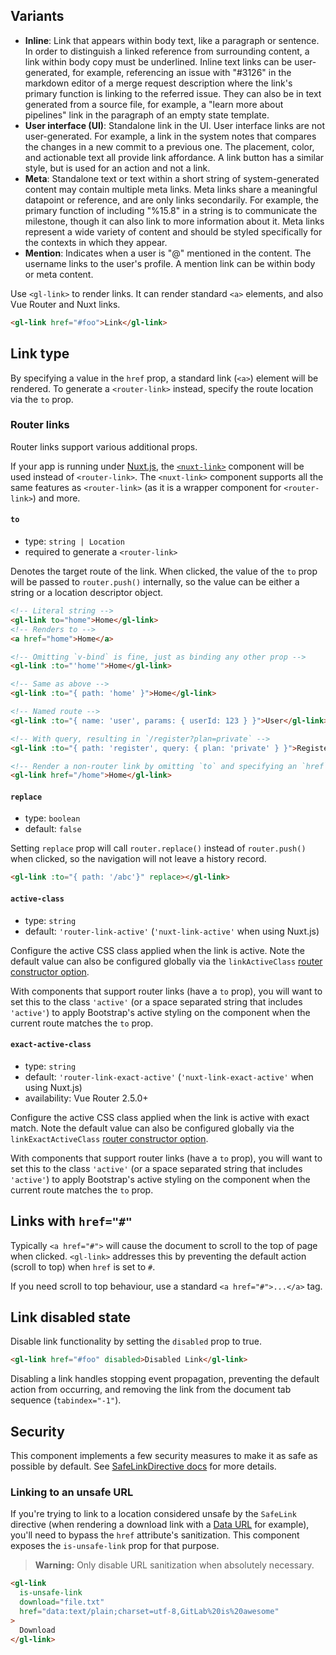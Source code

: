 ## Variants

- **Inline**: Link that appears within body text, like a paragraph or sentence. In order to
  distinguish a linked reference from surrounding content, a link within body copy must be
  underlined. Inline text links can be user-generated, for example, referencing an issue with
  "#3126" in the markdown editor of a merge request description where the link's primary function
  is linking to the referred issue. They can also be in text generated from a source file, for
  example, a "learn more about pipelines" link in the paragraph of an empty state template.
- **User interface (UI)**: Standalone link in the UI. User interface links are not user-generated.
  For example, a link in the system notes that compares the changes in a new commit to a previous
  one. The placement, color, and actionable text all provide link affordance. A link button has a
  similar style, but is used for an action and not a link.
- **Meta**: Standalone text or text within a short string of system-generated content may contain
  multiple meta links. Meta links share a meaningful datapoint or reference, and are only links
  secondarily. For example, the primary function of including "%15.8" in a string is to
  communicate the milestone, though it can also link to more information about it. Meta links represent
  a wide variety of content and should be styled specifically for the contexts in which they appear.
- **Mention**: Indicates when a user is "@" mentioned in the content. The username links to the
  user's profile. A mention link can be within body or meta content.

Use `<gl-link>` to render links. It can render standard `<a>` elements,
and also Vue Router and Nuxt links.

```html
<gl-link href="#foo">Link</gl-link>
```

## Link type

By specifying a value in the `href` prop, a standard link (`<a>`) element will be rendered. To
generate a `<router-link>` instead, specify the route location via the `to` prop.

### Router links

Router links support various additional props.

If your app is running under [Nuxt.js](https://nuxtjs.org), the
[`<nuxt-link>`](https://nuxtjs.org/api/components-nuxt-link) component will be used instead of
`<router-link>`. The `<nuxt-link>` component supports all the same features as `<router-link>` (as
it is a wrapper component for `<router-link>`) and more.

#### `to`

- type: `string | Location`
- required to generate a `<router-link>`

Denotes the target route of the link. When clicked, the value of the `to` prop will be passed to
`router.push()` internally, so the value can be either a string or a location descriptor object.

```html
<!-- Literal string -->
<gl-link to="home">Home</gl-link>
<!-- Renders to -->
<a href="home">Home</a>

<!-- Omitting `v-bind` is fine, just as binding any other prop -->
<gl-link :to="'home'">Home</gl-link>

<!-- Same as above -->
<gl-link :to="{ path: 'home' }">Home</gl-link>

<!-- Named route -->
<gl-link :to="{ name: 'user', params: { userId: 123 } }">User</gl-link>

<!-- With query, resulting in `/register?plan=private` -->
<gl-link :to="{ path: 'register', query: { plan: 'private' } }">Register</gl-link>

<!-- Render a non-router link by omitting `to` and specifying an `href` -->
<gl-link href="/home">Home</gl-link>
```

#### `replace`

- type: `boolean`
- default: `false`

Setting `replace` prop will call `router.replace()` instead of `router.push()` when clicked, so the
navigation will not leave a history record.

```html
<gl-link :to="{ path: '/abc'}" replace></gl-link>
```

#### `active-class`

- type: `string`
- default: `'router-link-active'` (`'nuxt-link-active'` when using Nuxt.js)

Configure the active CSS class applied when the link is active. Note the default value can also be
configured globally via the `linkActiveClass`
[router constructor option](https://router.vuejs.org/api/#linkactiveclass).

With components that support router links (have a `to` prop), you will want to set this to the class
`'active'` (or a space separated string that includes `'active'`) to apply Bootstrap's active
styling on the component when the current route matches the `to` prop.

#### `exact-active-class`

- type: `string`
- default: `'router-link-exact-active'` (`'nuxt-link-exact-active'` when using Nuxt.js)
- availability: Vue Router 2.5.0+

Configure the active CSS class applied when the link is active with exact match. Note the default
value can also be configured globally via the `linkExactActiveClass`
[router constructor option](https://router.vuejs.org/api/#linkexactactiveclass).

With components that support router links (have a `to` prop), you will want to set this to the class
`'active'` (or a space separated string that includes `'active'`) to apply Bootstrap's active
styling on the component when the current route matches the `to` prop.

## Links with `href="#"`

Typically `<a href="#">` will cause the document to scroll to the top of page when clicked.
`<gl-link>` addresses this by preventing the default action (scroll to top) when `href` is set to
`#`.

If you need scroll to top behaviour, use a standard `<a href="#">...</a>` tag.

## Link disabled state

Disable link functionality by setting the `disabled` prop to true.

```html
<gl-link href="#foo" disabled>Disabled Link</gl-link>
```

Disabling a link handles stopping event propagation, preventing the default action from occurring,
and removing the link from the document tab sequence (`tabindex="-1"`).

## Security

This component implements a few security measures to make it as safe as possible by default.
See [SafeLinkDirective docs] for more details.

### Linking to an unsafe URL

If you're trying to link to a location considered unsafe by the `SafeLink` directive (when rendering
a download link with a [Data URL] for example), you'll need to bypass the `href` attribute's
sanitization. This component exposes the `is-unsafe-link` prop for that purpose.

> **Warning:** Only disable URL sanitization when absolutely necessary.

```html
<gl-link
  is-unsafe-link
  download="file.txt"
  href="data:text/plain;charset=utf-8,GitLab%20is%20awesome"
>
  Download
</gl-link>
```

[SafeLinkDirective docs]: https://gitlab-org.gitlab.io/gitlab-ui/?path=/docs/directives-safe-link-directive--default
[Data URL]: https://developer.mozilla.org/en-US/docs/Web/HTTP/Basics_of_HTTP/Data_URIs

